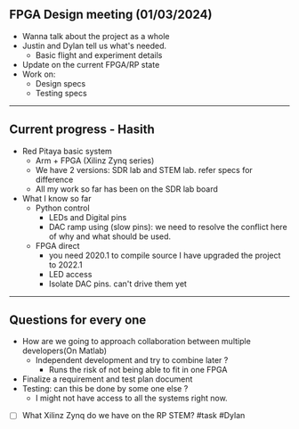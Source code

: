 ## FPGA Design meeting (01/03/2024)
- Wanna talk about the project as a whole 
- Justin and Dylan tell us what's needed.
	- Basic flight and experiment details
- Update on the current FPGA/RP state
- Work on:
	- Design specs
	- Testing specs
---
## Current progress - Hasith

- Red Pitaya basic system
	- Arm + FPGA (Xilinz Zynq series)
	- We have 2 versions: SDR lab and STEM lab. refer specs for difference
	- All my work so far has been on the SDR lab board
- What I know so far
	- Python control
		- LEDs and Digital pins
		- DAC ramp using (slow pins): we need to resolve the conflict here of why and what should be used. 
	- FPGA direct
		- you need 2020.1 to compile source I have upgraded the project to 2022.1
		- LED access 
		- Isolate DAC pins. can't drive them yet
---
## Questions for every one

- How are we going to approach collaboration between multiple developers(On Matlab)
	- Independent development and try to combine later ?
		- Runs the risk of not being able to fit in one FPGA
- Finalize a requirement and test plan document
- Testing: can this be done by some one else ? 
	- I might not have access to all the systems right now.
- [ ] What Xilinz Zynq do we have on the RP STEM? #task #Dylan 
